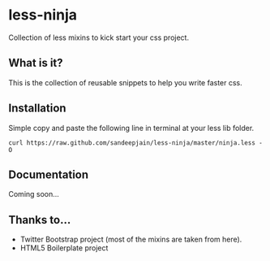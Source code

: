 less-ninja
==========

Collection of less mixins to kick start your css project.

## What is it?

This is the collection of reusable snippets to help you write faster css.

## Installation

Simple copy and paste the following line in terminal at your less lib folder.

    curl https://raw.github.com/sandeepjain/less-ninja/master/ninja.less -O


## Documentation 

Coming soon...

## Thanks to...

- Twitter Bootstrap project (most of the mixins are taken from here).
- HTML5 Boilerplate project
